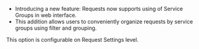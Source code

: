 - Introducing a new feature: Requests now supports using of Service Groups in web interface.
- This addition allows users to conveniently organize requests by service groups using filter and grouping.

This option is configurable on Request Settings level.
